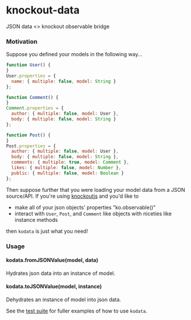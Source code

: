 knockout-data
=============

JSON data <> knockout observable bridge

### Motivation

Suppose you defined your models in the following way...

```js
function User() {
}
User.properties = {
  name: { multiple: false, model: String }
};

function Comment() {
}
Comment.properties = {
  author: { multiple: false, model: User },
  body: { multiple: false, model: String }
};

function Post() {
}
Post.properties = {
  author: { multiple: false, model: User },
  body: { multiple: false, model: String },
  comments: { multiple: true, model: Comment },
  likes: { multiple: false, model: Number },
  public: { multiple: false, model: Boolean }
};
```

Then suppose further that you were loading your model data from a JSON source/API. If you're using [knockoutjs](http://knockoutjs.com/) and you'd like to

+ make all of your json objects' properties "ko.observable()"
+ interact with `User`, `Post`, and `Comment` like objects with niceties like instance methods

then `kodata` is just what you need!

### Usage

#### kodata.fromJSONValue(model, data)

Hydrates json data into an instance of model.

#### kodata.toJSONValue(model, instance)

Dehydrates an instance of model into json data.

See the [test suite](https://github.com/gaye/knockout-data/tree/master/test) for fuller examples of how to use `kodata`.
